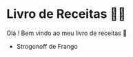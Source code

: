 # Livro de Receitas :man_cook:

Olá ! Bem vindo ao meu livro de receitas :wave:

- Strogonoff de Frango 

  



